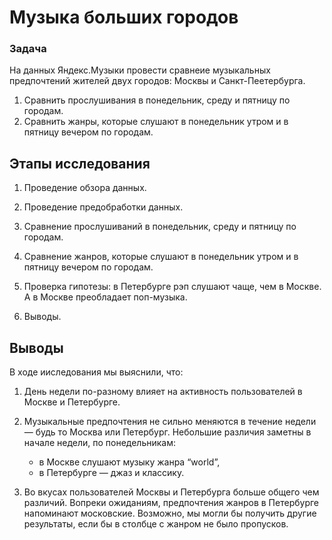 # Музыка больших городов

### Задача
На данных Яндекс.Музыки провести сравнеие музыкальных предпочтений жителей двух городов: Москвы и Санкт-Пеетербурга.

1. Сравнить прослушивания в понедельник, среду и пятницу по городам.
2. Сравнить жанры, которые слушают в понедельник утром и в пятницу вечером по городам.
   
## Этапы исследования
1. Проведение обзора данных.

2. Проведение предобработки данных.

3. Сравнение прослушиваний в понедельник, среду и пятницу по городам.

4. Сравнение жанров, которые слушают в понедельник утром и в пятницу вечером по городам.

5. Проверка гипотезы: в Петербурге рэп слушают чаще, чем в Москве. А в Москве преобладает поп-музыка.

6. Выводы.

## Выводы
В ходе ииследования мы выяснили, что:

1. День недели по-разному влияет на активность пользователей в Москве и Петербурге.

2. Музыкальные предпочтения не сильно меняются в течение недели — будь то Москва или Петербург. Небольшие различия заметны в начале недели, по понедельникам:

   * в Москве слушают музыку жанра “world”,
   * в Петербурге — джаз и классику.
3. Во вкусах пользователей Москвы и Петербурга больше общего чем различий. Вопреки ожиданиям, предпочтения жанров в Петербурге напоминают московские.
Возможно, мы могли бы получить другие результаты, если бы в столбце с жанром не было пропусков.
